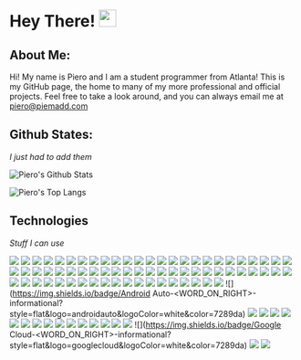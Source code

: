 # Hey There! <img src="https://raw.githubusercontent.com/MartinHeinz/MartinHeinz/master/wave.gif" width="30px">

## About Me: 
Hi! My name is Piero and I am a student programmer from Atlanta! This is my GitHub page, the home to many of my more professional and official projects. Feel free to take a look around, and you can always email me at [piero@piemadd.com](mailto:piero@piemadd.com)

## Github States:
*I just had to add them*

![Piero's Github Stats](https://github-readme-stats.vercel.app/api?username=pieromqwerty&show_icons=true)

![Piero's Top Langs](https://github-readme-stats.vercel.app/api/top-langs/?username=pieromqwerty)

## Technologies
*Stuff I can use*

![](https://img.shields.io/badge/C++-<WORD_ON_RIGHT>-informational?style=flat&logo=c++&logoColor=white&color=7289da)
![](https://img.shields.io/badge/CSS3-<WORD_ON_RIGHT>-informational?style=flat&logo=css3&logoColor=white&color=7289da)
![](https://img.shields.io/badge/Flask-<WORD_ON_RIGHT>-informational?style=flat&logo=flask&logoColor=white&color=7289da)
![](https://img.shields.io/badge/HTML5-<WORD_ON_RIGHT>-informational?style=flat&logo=html5&logoColor=white&color=7289da)
![](https://img.shields.io/badge/JS-<WORD_ON_RIGHT>-informational?style=flat&logo=javascript&logoColor=white&color=7289da)
![](https://img.shields.io/badge/Jekyll-<WORD_ON_RIGHT>-informational?style=flat&logo=jekyll&logoColor=white&color=7289da)
![](https://img.shields.io/badge/MarkDown-<WORD_ON_RIGHT>-informational?style=flat&logo=markdown&logoColor=white&color=7289da)
![](https://img.shields.io/badge/Node.js-<WORD_ON_RIGHT>-informational?style=flat&logo=node.js&logoColor=white&color=7289da)
![](https://img.shields.io/badge/OpenSourceInitiative-<WORD_ON_RIGHT>-informational?style=flat&logo=opensourceinitiative&logoColor=white&color=7289da)
![](https://img.shields.io/badge/Python-<WORD_ON_RIGHT>-informational?style=flat&logo=python&logoColor=white&color=7289da)
![](https://img.shields.io/badge/PyTorch-<WORD_ON_RIGHT>-informational?style=flat&logo=pytorch&logoColor=white&color=7289da)
![](https://img.shields.io/badge/Rust-<WORD_ON_RIGHT>-informational?style=flat&logo=rust&logoColor=white&color=7289da)
![](https://img.shields.io/badge/Debian-<WORD_ON_RIGHT>-informational?style=flat&logo=debian&logoColor=white&color=7289da)
![](https://img.shields.io/badge/Linux-<WORD_ON_RIGHT>-informational?style=flat&logo=linux&logoColor=white&color=7289da)
![](https://img.shields.io/badge/Ubuntu-<WORD_ON_RIGHT>-informational?style=flat&logo=ubuntu&logoColor=white&color=7289da)
![](https://img.shields.io/badge/Windows-<WORD_ON_RIGHT>-informational?style=flat&logo=windows&logoColor=white&color=7289da)
![](https://img.shields.io/badge/Apache-<WORD_ON_RIGHT>-informational?style=flat&logo=apache&logoColor=white&color=7289da)
![](https://img.shields.io/badge/Autodesk-<WORD_ON_RIGHT>-informational?style=flat&logo=autodesk&logoColor=white&color=7289da)
![](https://img.shields.io/badge/Emby-<WORD_ON_RIGHT>-informational?style=flat&logo=emby&logoColor=white&color=7289da)
![](https://img.shields.io/badge/Firefoxbrowser-<WORD_ON_RIGHT>-informational?style=flat&logo=firefoxbrowser&logoColor=white&color=7289da)
![](https://img.shields.io/badge/Git-<WORD_ON_RIGHT>-informational?style=flat&logo=git&logoColor=white&color=7289da)
![](https://img.shields.io/badge/GNU-<WORD_ON_RIGHT>-informational?style=flat&logo=gnu&logoColor=white&color=7289da)
![](https://img.shields.io/badge/GNUBash-<WORD_ON_RIGHT>-informational?style=flat&logo=gnubash&logoColor=white&color=7289da)
![](https://img.shields.io/badge/LibreOffice-<WORD_ON_RIGHT>-informational?style=flat&logo=libreoffice&logoColor=white&color=7289da)
![](https://img.shields.io/badge/Magisk-<WORD_ON_RIGHT>-informational?style=flat&logo=magisk&logoColor=white&color=7289da)
![](https://img.shields.io/badge/MicrosoftOffice-<WORD_ON_RIGHT>-informational?style=flat&logo=microsoftoffice&logoColor=white&color=7289da)
![](https://img.shields.io/badge/MojangStudios-<WORD_ON_RIGHT>-informational?style=flat&logo=mojangstudios&logoColor=white&color=7289da)
![](https://img.shields.io/badge/OBSStudio-<WORD_ON_RIGHT>-informational?style=flat&logo=obsstudio&logoColor=white&color=7289da)
![](https://img.shields.io/badge/PiHole-<WORD_ON_RIGHT>-informational?style=flat&logo=pi-hole&logoColor=white&color=7289da)
![](https://img.shields.io/badge/PowerShell-<WORD_ON_RIGHT>-informational?style=flat&logo=powershell&logoColor=white&color=7289da)
![](https://img.shields.io/badge/Repl.it-<WORD_ON_RIGHT>-informational?style=flat&logo=repl-dot-it&logoColor=white&color=7289da)
![](https://img.shields.io/badge/Tor-<WORD_ON_RIGHT>-informational?style=flat&logo=tor&logoColor=white&color=7289da)
![](https://img.shields.io/badge/VLC-<WORD_ON_RIGHT>-informational?style=flat&logo=vlcmediaplayer&logoColor=white&color=7289da)
![](https://img.shields.io/badge/BTC-<WORD_ON_RIGHT>-informational?style=flat&logo=bitcoin&logoColor=white&color=7289da)
![](https://img.shields.io/badge/Canva-<WORD_ON_RIGHT>-informational?style=flat&logo=canva&logoColor=white&color=7289da)
![](https://img.shields.io/badge/CS-<WORD_ON_RIGHT>-informational?style=flat&logo=counter-strike&logoColor=white&color=7289da)
![](https://img.shields.io/badge/CreativeCommons-<WORD_ON_RIGHT>-informational?style=flat&logo=creativecommons&logoColor=white&color=7289da)
![](https://img.shields.io/badge/DocuSign-<WORD_ON_RIGHT>-informational?style=flat&logo=docusign&logoColor=white&color=7289da)
![](https://img.shields.io/badge/DuckDuckGo-<WORD_ON_RIGHT>-informational?style=flat&logo=duckduckgo&logoColor=white&color=7289da)
![](https://img.shields.io/badge/Fiverr-<WORD_ON_RIGHT>-informational?style=flat&logo=fiverr&logoColor=white&color=7289da)
![](https://img.shields.io/badge/haveibeenpwned?-<WORD_ON_RIGHT>-informational?style=flat&logo=haveibeenpwned&logoColor=white&color=7289da)
![](https://img.shields.io/badge/IFTTT-<WORD_ON_RIGHT>-informational?style=flat&logo=ifttt&logoColor=white&color=7289da)
![](https://img.shields.io/badge/Imgur-<WORD_ON_RIGHT>-informational?style=flat&logo=imgur&logoColor=white&color=7289da)
![](https://img.shields.io/badge/Mega-<WORD_ON_RIGHT>-informational?style=flat&logo=mega&logoColor=white&color=7289da)
![](https://img.shields.io/badge/OSM-<WORD_ON_RIGHT>-informational?style=flat&logo=openstreetmap&logoColor=white&color=7289da)
![](https://img.shields.io/badge/Pastebin-<WORD_ON_RIGHT>-informational?style=flat&logo=pastebin&logoColor=white&color=7289da)
![](https://img.shields.io/badge/Paypal-<WORD_ON_RIGHT>-informational?style=flat&logo=paypal&logoColor=white&color=7289da)
![](https://img.shields.io/badge/Slack-<WORD_ON_RIGHT>-informational?style=flat&logo=slack&logoColor=white&color=7289da)
![](https://img.shields.io/badge/Spotify-<WORD_ON_RIGHT>-informational?style=flat&logo=spotify&logoColor=white&color=7289da)
![](https://img.shields.io/badge/Stackexchange-<WORD_ON_RIGHT>-informational?style=flat&logo=stackexchange&logoColor=white&color=7289da)
![](https://img.shields.io/badge/Stackoverflow-<WORD_ON_RIGHT>-informational?style=flat&logo=stackoverflow&logoColor=white&color=7289da)
![](https://img.shields.io/badge/Steam-<WORD_ON_RIGHT>-informational?style=flat&logo=steam&logoColor=white&color=7289da)
![](https://img.shields.io/badge/SteamWorks-<WORD_ON_RIGHT>-informational?style=flat&logo=steamworks&logoColor=white&color=7289da)
![](https://img.shields.io/badge/VirusTotal-<WORD_ON_RIGHT>-informational?style=flat&logo=virustotal&logoColor=white&color=7289da)
![](https://img.shields.io/badge/Wordpress-<WORD_ON_RIGHT>-informational?style=flat&logo=wordpress&logoColor=white&color=7289da)
![](https://img.shields.io/badge/LetsEncrypt-<WORD_ON_RIGHT>-informational?style=flat&logo=letsencrypt&logoColor=white&color=7289da)
![](https://img.shields.io/badge/OpenSSL-<WORD_ON_RIGHT>-informational?style=flat&logo=openssl&logoColor=white&color=7289da)
![](https://img.shields.io/badge/OpenVPN-<WORD_ON_RIGHT>-informational?style=flat&logo=openvpn&logoColor=white&color=7289da)
![](https://img.shields.io/badge/Nvidia-<WORD_ON_RIGHT>-informational?style=flat&logo=nvidia&logoColor=white&color=7289da)
![](https://img.shields.io/badge/OnePlus-<WORD_ON_RIGHT>-informational?style=flat&logo=oneplus&logoColor=white&color=7289da)
![](https://img.shields.io/badge/RaspberryPI-<WORD_ON_RIGHT>-informational?style=flat&logo=raspberrypi&logoColor=white&color=7289da)
![](https://img.shields.io/badge/Seagate-<WORD_ON_RIGHT>-informational?style=flat&logo=seagate&logoColor=white&color=7289da)
![](https://img.shields.io/badge/Discord-<WORD_ON_RIGHT>-informational?style=flat&logo=discord&logoColor=white&color=7289da)
![](https://img.shields.io/badge/Instagram-<WORD_ON_RIGHT>-informational?style=flat&logo=instagram&logoColor=white&color=7289da)
![](https://img.shields.io/badge/Linkedin-<WORD_ON_RIGHT>-informational?style=flat&logo=linkedin&logoColor=white&color=7289da)
![](https://img.shields.io/badge/Reddit-<WORD_ON_RIGHT>-informational?style=flat&logo=reddit&logoColor=white&color=7289da)
![](https://img.shields.io/badge/Snapchat-<WORD_ON_RIGHT>-informational?style=flat&logo=snapchat&logoColor=white&color=7289da)
![](https://img.shields.io/badge/Twitter-<WORD_ON_RIGHT>-informational?style=flat&logo=twitter&logoColor=white&color=7289da)
![](https://img.shields.io/badge/Android-<WORD_ON_RIGHT>-informational?style=flat&logo=android&logoColor=white&color=7289da)
![](https://img.shields.io/badge/Android Auto-<WORD_ON_RIGHT>-informational?style=flat&logo=androidauto&logoColor=white&color=7289da)
![](https://img.shields.io/badge/Gmail-<WORD_ON_RIGHT>-informational?style=flat&logo=gmail&logoColor=white&color=7289da)
![](https://img.shields.io/badge/Google-<WORD_ON_RIGHT>-informational?style=flat&logo=google&logoColor=white&color=7289da)
![](https://img.shields.io/badge/GoogleAssistant-<WORD_ON_RIGHT>-informational?style=flat&logo=googleassistant&logoColor=white&color=7289da)
![](https://img.shields.io/badge/GoogleCast-<WORD_ON_RIGHT>-informational?style=flat&logo=googlecast&logoColor=white&color=7289da)
![](https://img.shields.io/badge/GoogleChrome-<WORD_ON_RIGHT>-informational?style=flat&logo=googlechrome&logoColor=white&color=7289da)
![](https://img.shields.io/badge/GoogleDrive-<WORD_ON_RIGHT>-informational?style=flat&logo=googledrive&logoColor=white&color=7289da)
![](https://img.shields.io/badge/GoogleMaps-<WORD_ON_RIGHT>-informational?style=flat&logo=googlemaps&logoColor=white&color=7289da)
![](https://img.shields.io/badge/GoogleMessages-<WORD_ON_RIGHT>-informational?style=flat&logo=googlemessages&logoColor=white&color=7289da)
![](https://img.shields.io/badge/GoogleMyBusiness-<WORD_ON_RIGHT>-informational?style=flat&logo=googlemybusiness&logoColor=white&color=7289da)
![](https://img.shields.io/badge/GooglePay-<WORD_ON_RIGHT>-informational?style=flat&logo=googlepay&logoColor=white&color=7289da)
![](https://img.shields.io/badge/GooglePlay-<WORD_ON_RIGHT>-informational?style=flat&logo=googleplay&logoColor=white&color=7289da)
![](https://img.shields.io/badge/YouTube-<WORD_ON_RIGHT>-informational?style=flat&logo=youtube&logoColor=white&color=7289da)
![](https://img.shields.io/badge/AWS-<WORD_ON_RIGHT>-informational?style=flat&logo=amazonaws&logoColor=white&color=7289da)
![](https://img.shields.io/badge/Cloudflare-<WORD_ON_RIGHT>-informational?style=flat&logo=cloudflare&logoColor=white&color=7289da)
![](https://img.shields.io/badge/Docker-<WORD_ON_RIGHT>-informational?style=flat&logo=docker&logoColor=white&color=7289da)
![](https://img.shields.io/badge/Google Cloud-<WORD_ON_RIGHT>-informational?style=flat&logo=googlecloud&logoColor=white&color=7289da)
![](https://img.shields.io/badge/MicrosoftAzure-<WORD_ON_RIGHT>-informational?style=flat&logo=microsoftazure&logoColor=white&color=7289da)
![](https://img.shields.io/badge/Proxmox-<WORD_ON_RIGHT>-informational?style=flat&logo=proxmox&logoColor=white&color=7289da)
